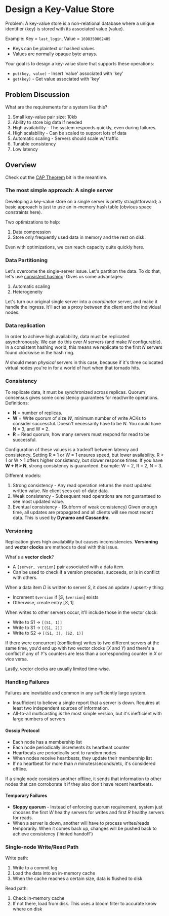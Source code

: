 # Design a Key-Value Store

Problem: A key-value store is a non-relational database where a unique identifier (key) is stored with its associated value (value).

Example: Key = `last_login`, Value = `1698350062485`

- Keys can be plaintext or hashed values
- Values are normally opaque byte arrays.

Your goal is to design a key-value store that supports these operations:

- `put(key, value)` - Insert 'value' associated with 'key'
- `get(key)` - Get value associated with 'key'

## Problem Discussion

What are the requirements for a system like this?

1. Small key-value pair size: 10kb
2. Ability to store big data if needed
3. High availability - The system responds quickly, even during failures.
4. High scalability - Can be scaled to support lots of data
5. Automatic scaling - Servers should scale w/ traffic
6. Tunable consistency
7. Low latency

## Overview

Check out the [CAP Theorem](/system-design/lib/cap-theorem.md) bit in the meantime.

### The most simple approach: A single server

Developing a key-value store on a single server is pretty straightforward; a basic approach is just to use an in-memory hash table (obvious space constraints here).

Two optimizations to help:

1. Data compression
2. Store only frequently used data in memory and the rest on disk.

Even with optimizations, we can reach capacity quite quickly here.

### Data Partitioning

Let's overcome the single-server issue. Let's partition the data. To do that, let's use [consistent hashing](/system-design/lib/consistent-hashing.md)! Gives us some advantages:

1. Automatic scaling
2. Heterogeneity

Let's turn our original single server into a _coordinator_ server, and make it handle the ingress. It'll act as a proxy between the client and the individual nodes.

### Data replication

In order to achieve high availability, data must be replicated asynchronously. We can do this over _N_ servers (and make _N_ configurable). In a consistent hashing world, this means we replicate to the first _N_ servers found clockwise in the hash ring.

_N_ should mean *physical* servers in this case, because if it's three colocated virtual nodes you're in for a world of hurt when that tornado hits.

### Consistency

To replicate data, it must be synchronized across replicas. Quorum consensus gives some consistency guarantees for read/write operations. Definitions:

- **N** = number of replicas.
- **W** = Write quorum of size _W_, minimum number of write ACKs to consider successful. Doesn't necessarily have to be _N_. You could have N = 3, and W = 2.
- **R** = Read quorum, how many servers must respond for read to be successful.

Configuration of these values is a tradeoff between latency and consistency. Setting R = 1 or W = 1 ensures speed, but lower availability. R > 1 or W > 1 offers higher consistency, but slower response times. If you have **W + R > N**, strong consistency is guaranteed. Example: W = 2, R = 2, N = 3.

Different models:

1. Strong consistency - Any read operation returns the most updated written value. No client sees out-of-date data.
2. Weak consistency - Subsequent read operations are not guaranteed to see most updated value.
3. Eventual consistency - (Subform of weak consistency) Given enough time, all updates are propagated and all clients will see most recent data. This is used by **Dynamo and Cassandra**.

### Versioning

Replication gives high availability but causes inconsistencies. **Versioning** and **vector clocks** are methods to deal with this issue.

What's a **vector clock**?

- A `[server, version]` pair associated with a data item.
- Can be used to check if a version precedes, succeeds, or is in conflict with others.

When a data item _D_ is written to server _S_, it does an update / upsert-y thing:

- Increment `$version` if [_S_, `$version`] exists
- Otherwise, create entry [_S_, 1]

When writes to other servers occur, it'll include those in the vector clock:

- Write to S1 -> `[(S1, 1)]`
- Write to S1 -> `[(S1, 2)]`
- Write to S2 -> `[(S1, 3), (S2, 1)]`

If there were concurrent (conflicting) writes to two different servers at the same time, you'd end up with two vector clocks (_X_ and _Y_) and there's a conflict if any of _Y_'s counters are less than a corresponding counter in _X_ or vice versa.

Lastly, vector clocks are usually limited time-wise.

### Handling Failures

Failures are inevitable and common in any sufficiently large system.

- Insufficient to believe a single report that a server is down. Requires at least two independent sources of information.
- All-to-all multicasting is the most simple version, but it's inefficient with large numbers of servers.

#### Gossip Protocol

- Each node has a membership list
- Each node periodically increments its heartbeat counter
- Heartbeats are periodically sent to random nodes
- When nodes receive heartbeats, they update their membership list
- If no heartbeat for more than _n_ minutes/seconds/etc, it's considered offline.

If a single node considers another offline, it sends that information to other nodes that can corroborate it if they also don't have recent heartbeats.

#### Temporary Failures

- **Sloppy quorum** - Instead of enforcing quorum requirement, system just chooses the first _W_ healthy servers for writes and first _R_ healthy servers for reads.
- When a server is down, another will have to process writes/reads temporarily. When it comes back up, changes will be pushed back to achieve consistency ('hinted handoff')

### Single-node Write/Read Path

Write path:

1. Write to a commit log
2. Load the data into an in-memory cache
3. When the cache reaches a certain size, data is flushed to disk

Read path:

1. Check in-memory cache
2. If not there, load from disk. This uses a bloom filter to accurate know where on disk
